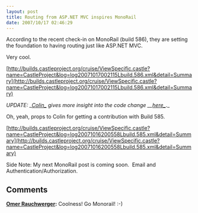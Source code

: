 ```yaml
---
layout: post
title: Routing from ASP.NET MVC inspires MonoRail
date: 2007/10/17 02:46:29
---
```



According to the recent check-in on MonoRail (build 586), they are setting the foundation to having routing just like ASP.NET MVC.

Very cool.  
  
[http://builds.castleproject.org/cruise/ViewSpecific.castle?name=CastleProject&log=log20071017002115Lbuild.586.xml&detail=Summary](http://builds.castleproject.org/cruise/ViewSpecific.castle?name=CastleProject&log=log20071017002115Lbuild.586.xml&detail=Summary)

_UPDATE: __[Colin_](http://colinramsay.co.uk/diary/)_ gives more insight into the code change __[here_](http://colinramsay.co.uk/2007/10/17/new-monorail-routing/)_._

Oh, yeah, props to Colin for getting a contribution with Build 585.

[http://builds.castleproject.org/cruise/ViewSpecific.castle?name=CastleProject&log=log20071016200558Lbuild.585.xml&detail=Summary](http://builds.castleproject.org/cruise/ViewSpecific.castle?name=CastleProject&log=log20071016200558Lbuild.585.xml&detail=Summary)

Side Note: My next MonoRail post is coming soon.  Email and Authentication/Authorization.

## Comments

**[Omer Rauchwerger](#161 "2008-01-30 14:17:16"):** Coolness! Go Monorail! :-)

